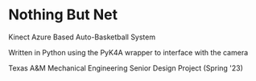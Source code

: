 # Nothing But Net
Kinect Azure Based Auto-Basketball System

Written in Python using the PyK4A wrapper to interface with the camera

Texas A&M Mechanical Engineering Senior Design Project (Spring '23)

